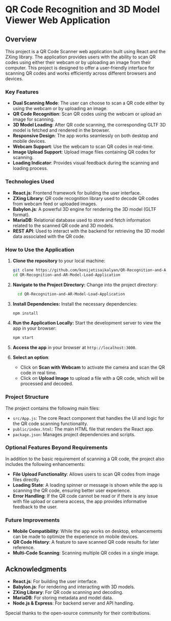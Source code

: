 # QR Code Recognition and 3D Model Viewer Web Application

## Overview

This project is a QR Code Scanner web application built using React and the ZXing library. The application provides users with the ability to scan QR codes using either their webcam or by uploading an image from their computer. This project is designed to offer a user-friendly interface for scanning QR codes and works efficiently across different browsers and devices.

### Key Features
- **Dual Scanning Mode**: The user can choose to scan a QR code either by using the webcam or by uploading an image.
- **QR Code Recognition**: Scan QR codes using the webcam or upload an image for scanning.
- **3D Model Loading**: After QR code scanning, the corresponding GLTF 3D model is fetched and rendered in the browser.
- **Responsive Design**: The app works seamlessly on both desktop and mobile devices.
- **Webcam Support**: Use the webcam to scan QR codes in real-time.
- **Image Upload Support**: Upload image files containing QR codes for scanning.
- **Loading Indicator**: Provides visual feedback during the scanning and loading process.

### Technologies Used
- **React.js**: Frontend framework for building the user interface.
- **ZXing Library**: QR code recognition library used to decode QR codes from webcam feed or uploaded images.
- **Babylon.js**: A powerful 3D engine for rendering the 3D model (GLTF format).
- **MariaDB**: Relational database used to store and fetch information related to the scanned QR code and 3D models.
- **REST API**: Used to interact with the backend for retrieving the 3D model data associated with the QR code.

### How to Use the Application

1. **Clone the repository** to your local machine:

   ```bash
   git clone https://github.com/konijetisaikalyan/QR-Recognition-and-AR-Model-Load-Application.git
   cd QR-Recognition-and-AR-Model-Load-Application
2. **Navigate to the Project Directory:** Change into the project directory:

   ```bash
     cd QR-Recognition-and-AR-Model-Load-Application
3. **Install Dependencies:** Install the necessary dependencies:

    ```bash
    npm install
4. **Run the Application Locally:** Start the development server to view the app in your browser:

   ```bash
   npm start

5. **Access the app** in your browser at `http://localhost:3000`.

6. **Select an option**:
   - Click on **Scan with Webcam** to activate the camera and scan the QR code in real time.
   - Click on **Upload Image** to upload a file with a QR code, which will be processed and decoded.

### Project Structure

The project contains the following main files:

- `src/App.js`: The core React component that handles the UI and logic for the QR code scanning functionality.
- `public/index.html`: The main HTML file that renders the React app.
- `package.json`: Manages project dependencies and scripts.
  
### Optional Features Beyond Requirements

In addition to the basic requirement of scanning a QR code, the project also includes the following enhancements:

- **File Upload Functionality**: Allows users to scan QR codes from image files directly.
- **Loading State**: A loading spinner or message is shown while the app is scanning the QR code, ensuring better user experience.
- **Error Handling**: If the QR code cannot be read or if there is any issue with file upload or camera access, the app provides informative feedback to the user.
  
### Future Improvements

- **Mobile Compatibility**: While the app works on desktop, enhancements can be made to optimize the experience on mobile devices.
- **QR Code History**: A feature to save scanned QR code results for later reference.
- **Multi-Code Scanning**: Scanning multiple QR codes in a single image.

## Acknowledgments

- **React.js**: For building the user interface.
- **Babylon.js**: For rendering and interacting with 3D models.
- **ZXing Library**: For QR code scanning and decoding.
- **MariaDB**: For storing metadata and model data.
- **Node.js & Express**: For backend server and API handling.

Special thanks to the open-source community for their contributions.


